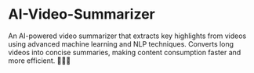 # AI-Video-Summarizer
An AI-powered video summarizer that extracts key highlights from videos using advanced machine learning and NLP techniques. Converts long videos into concise summaries, making content consumption faster and more efficient. 🚀🎥✨
